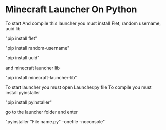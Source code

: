 # Minecraft Launcher On Python
To start And compile this launcher you must install Flet, random username, uuid lib

"pip install flet"

"pip install random-username"

"pip install uuid"

and minecraft launcher lib

"pip install minecraft-launcher-lib"

To start launcher you must open Launcher.py file
To compile you must install pyinstaller

"pip install pyinstaller"

go to the launcher folder and enter

"pyinstaller "File name.py" -onefile -noconsole"

